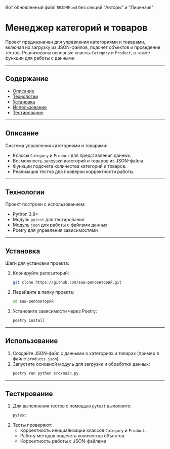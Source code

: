 Вот обновленный файл `README.md` без секций "Авторы" и "Лицензия":

# Менеджер категорий и товаров

Проект предназначен для управления категориями и товарами, включая их загрузку из JSON-файлов, подсчет объектов и проведение тестов. Реализованы основные классы `Category` и `Product`, а также функции для работы с данными.

---

## Содержание

- [Описание](#описание)
- [Технологии](#технологии)
- [Установка](#установка)
- [Использование](#использование)
- [Тестирование](#тестирование)

---

## Описание

Система управления категориями и товарами:
- Классы `Category` и `Product` для представления данных.
- Возможность загрузки категорий и товаров из JSON-файла.
- Функции подсчета количества категорий и товаров.
- Реализация тестов для проверки корректности работы.

---

## Технологии

Проект построен с использованием:
- Python 3.9+
- Модуль `pytest` для тестирования
- Модуль `json` для работы с файлами данных
- Poetry для управления зависимостями

---

## Установка

Шаги для установки проекта:

1. Клонируйте репозиторий:
   ```bash
   git clone https://github.com/ваш-репозиторий.git
   ```

2. Перейдите в папку проекта:
   ```bash
   cd ваш-репозиторий
   ```

3. Установите зависимости через Poetry:
   ```bash
   poetry install
   ```

---

## Использование

1. Создайте JSON-файл с данными о категориях и товарах (пример в файле `products.json`).
2. Запустите основной модуль для загрузки и обработки данных:
   ```bash
   poetry run python src/main.py
   ```

---

## Тестирование

1. Для выполнения тестов с помощью `pytest` выполните:
   ```bash
   pytest
   ```
2. Тесты проверяют:
   - Корректность инициализации классов `Category` и `Product`.
   - Работу методов подсчета количества объектов.
   - Корректность работы с JSON-файлами.
